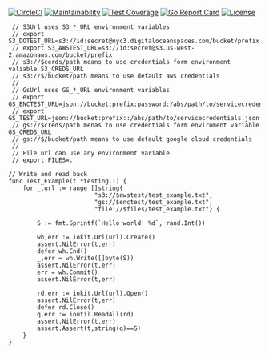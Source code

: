 [![CircleCI](https://circleci.com/gh/sudachen/go-iokit.svg?style=svg)](https://circleci.com/gh/sudachen/go-iokit)
[![Maintainability](https://api.codeclimate.com/v1/badges/9f73e3387f39f92b5169/maintainability)](https://codeclimate.com/github/sudachen/go-iokit/maintainability)
[![Test Coverage](https://api.codeclimate.com/v1/badges/9f73e3387f39f92b5169/test_coverage)](https://codeclimate.com/github/sudachen/go-iokit/test_coverage)
[![Go Report Card](https://goreportcard.com/badge/github.com/sudachen/go-iokit)](https://goreportcard.com/report/github.com/sudachen/go-iokit)
[![License](https://img.shields.io/badge/License-Apache%202.0-blue.svg)](https://opensource.org/licenses/Apache-2.0)


```golang
 // S3Url uses S3_*_URL environment variables
 // export S3_DOTEST_URL=s3://id:secret@nyc3.digitaloceanspaces.com/bucket/prefix
 // export S3_AWSTEST_URL=s3://id:secret@s3.us-west-2.amazonaws.com/bucket/prefix
 // s3://$cerds/path means to use credentials form environment valiable S3_CREDS_URL
 // s3://$/bucket/path means to use default aws credentials
 //
 // GsUrl uses GS_*_URL environment variables
 // export GS_ENCTEST_URL=json://bucket:prefix:password:/abs/path/to/servicecredentials.json.enc
 // export GS_TEST_URL=json://bucket:prefix::/abs/path/to/servicecredentials.json
 // gs://$creds/path menas to use credentials form enviroment variable GS_CREDS_URL
 // gs://$/bucket/path means to use default google cloud credentials
 //
 // File url can use any environment variable
 // export FILES=.

// Write and read back 
func Test_Example(t *testing.T) {
    for _,url := range []string{
                        "s3://$awstest/test_example.txt",
                        "gs://$enctest/test_example.txt",
                        "file://$files/test_example.txt"} {
        
        S := fmt.Sprintf(`Hello world! %d`, rand.Int())
    
        wh,err := iokit.Url(url).Create()
        assert.NilError(t,err)
        defer wh.End()
        _,err = wh.Write([]byte(S))
        assert.NilError(t,err)
        err = wh.Commit()
        assert.NilError(t,err)
    
        rd,err := iokit.Url(url).Open()
        assert.NilError(t,err)
        defer rd.Close()
        q,err := ioutil.ReadAll(rd)
        assert.NilError(t,err)
        assert.Assert(t,string(q)==S)
    }
}
```
